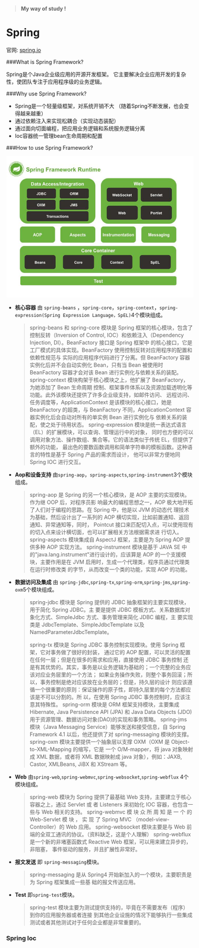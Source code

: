 > **My way of study !**

# Spring 

官网: [spring.io](https://spring.io/)

###What is Spring Framework?

Spring是个Java企业级应用的开源开发框架。 它主要解决企业应用开发的复杂性，使团队专注于应用程序级的业务逻辑。

###Why use Spring Framework?

* Spring是一个轻量级框架，对系统开销不大 （随着Spring不断发展，也会变得越来越重）
* 通过依赖注入来实现松耦合（实现动态装配）
* 通过面向切面编程，把应用业务逻辑和系统服务逻辑分离
* Ioc容器统一管理bean生命周期和配置

###How to use Spring Framework?

![image](https://github.com/dqsbl2016/study/blob/master/Spring/1532486065585.jpg)

* **核心容器** 由 `spring-beans` ，`spring-core`，`spring-context`，`spring-expression(Spring Expression Language，SpEL)`4个模块组成。 

  >spring-beans 和 spring-core 模块是 Spring 框架的核心模块，包含了控制反转（Inversion of
  >Control, IOC）和依赖注入（Dependency Injection, DI）。BeanFactory 接口是 Spring 框架中
  >的核心接口，它是工厂模式的具体实现。BeanFactory 使用控制反转对应用程序的配置和依赖性规范与
  >实际的应用程序代码进行了分离。但 BeanFactory 容器实例化后并不会自动实例化 Bean，只有当 Bean
  >被使用时 BeanFactory 容器才会对该 Bean 进行实例化与依赖关系的装配。
  >spring-context 模块构架于核心模块之上，他扩展了 BeanFactory，为她添加了 Bean 生命周期
  >控制、框架事件体系以及资源加载透明化等功能。此外该模块还提供了许多企业级支持，如邮件访问、
  >远程访问、任务调度等，ApplicationContext 是该模块的核心接口，她是 BeanFactory 的超类，与
  >BeanFactory 不同，ApplicationContext 容器实例化后会自动对所有的单实例 Bean 进行实例化与
  >依赖关系的装配，使之处于待用状态。
  >spring-expression 模块是统一表达式语言（EL）的扩展模块，可以查询、管理运行中的对象，
  >同时也方便的可以调用对象方法、操作数组、集合等。它的语法类似于传统 EL，但提供了额外的功能，
  >最出色的要数函数调用和简单字符串的模板函数。这种语言的特性是基于 Spring 产品的需求而设计，
  >他可以非常方便地同 Spring IOC 进行交互。

* **Aop和设备支持**  由`spring-aop`，`spring-aspects`,`spring-instrument`3个模块组成。

  >spring-aop 是 Spring 的另一个核心模块，是 AOP 主要的实现模块。作为继 OOP 后，对程序员影
  >响最大的编程思想之一，AOP 极大地开拓了人们对于编程的思路。在 Spring 中，他是以 JVM 的动态代
  >理技术为基础，然后设计出了一系列的 AOP 横切实现，比如前置通知、返回通知、异常通知等，同时，
  >Pointcut 接口来匹配切入点，可以使用现有的切入点来设计横切面，也可以扩展相关方法根据需求进
  >行切入。
  >spring-aspects 模块集成自 AspectJ 框架，主要是为 Spring AOP 提供多种 AOP 实现方法。
  >spring-instrument 模块是基于 JAVA SE 中的"java.lang.instrument"进行设计的，应该算是
  >AOP 的一个支援模块，主要作用是在 JVM 启用时，生成一个代理类，程序员通过代理类在运行时修改类
  >的字节，从而改变一个类的功能，实现 AOP 的功能。

* **数据访问及集成**  由 `spring-jdbc`,`spring-tx`,`spring-orm`,`spring-jms`,`spring-oxm`5个模块组成。

  >spring-jdbc 模块是 Spring 提供的 JDBC 抽象框架的主要实现模块，用于简化 Spring JDBC。主
  >要是提供 JDBC 模板方式、关系数据库对象化方式、SimpleJdbc 方式、事务管理来简化 JDBC 编程，主
  >要实现类是 JdbcTemplate、SimpleJdbcTemplate 以及 NamedParameterJdbcTemplate。
  >
  >spring-tx 模块是 Spring JDBC 事务控制实现模块。使用 Spring 框架，它对事务做了很好的封装，
  >通过它的 AOP 配置，可以灵活的配置在任何一层；但是在很多的需求和应用，直接使用 JDBC 事务控制
  >还是有其优势的。其实，事务是以业务逻辑为基础的；一个完整的业务应该对应业务层里的一个方法；
  >如果业务操作失败，则整个事务回滚；所以，事务控制是绝对应该放在业务层的；但是，持久层的设计
  >则应该遵循一个很重要的原则：保证操作的原子性，即持久层里的每个方法都应该是不可以分割的。所
  >以，在使用 Spring JDBC 事务控制时，应该注意其特殊性。
  >spring-orm 模块是 ORM 框架支持模块，主要集成 Hibernate, Java Persistence API (JPA) 和
  >Java Data Objects (JDO) 用于资源管理、数据访问对象(DAO)的实现和事务策略。
  >spring-jms 模块（Java Messaging Service）能够发送和接受信息，自 Spring Framework 4.1
  >以后，他还提供了对 spring-messaging 模块的支撑。
  >spring-oxm 模块主要提供一个抽象层以支撑 OXM（OXM 是 Object-to-XML-Mapping 的缩写，它是
  >一个 O/M-mapper，将 java 对象映射成 XML 数据，或者将 XML 数据映射成 java 对象），例如：JAXB,
  >Castor, XMLBeans, JiBX 和 XStream 等。

* **Web** 由`spring-web`,`spring-webmvc`,`spring-websocket`,`spring-webflux` 4个模块组成。

  >spring-web 模块为 Spring 提供了最基础 Web 支持，主要建立于核心容器之上，通过 Servlet 或
  >者 Listeners 来初始化 IOC 容器，也包含一些与 Web 相关的支持。
  >spring-webmvc 模 块 众 所 周 知 是 一 个 的 Web-Servlet 模 块 ， 实 现 了 Spring MVC
  >（model-view-Controller）的 Web 应用。
  >spring-websocket 模块主要是与 Web 前端的全双工通讯的协议。（资料缺乏，这是个人理解）
  >spring-webflux 是一个新的非堵塞函数式 Reactive Web 框架，可以用来建立异步的，非阻塞，
  >事件驱动的服务，并且扩展性非常好。

* **报文发送** 即 `spring-messaging`模块。

  >spring-messaging 是从 Spring4 开始新加入的一个模块，主要职责是为 Spring 框架集成一些基
  >础的报文传送应用。

* **Test** 即`spring-test`模块。

  >spring-test 模块主要为测试提供支持的，毕竟在不需要发布（程序）到你的应用服务器或者连接
  >到其他企业设施的情况下能够执行一些集成测试或者其他测试对于任何企业都是非常重要的。



### Spring Ioc











​    

